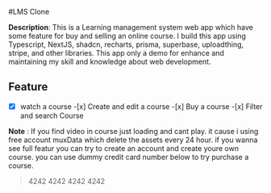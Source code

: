 #LMS Clone

**Description**: This is a Learning management system web app which have some feature for buy and selling an online course. I build this app using Typescript, NextJS, shadcn, recharts, prisma, superbase, uploadthing, stripe, and other libraries. This app only a demo for enhance and maintaining my skill and knowledge about web development.

## Feature

-[x] watch a course -[x] Create and edit a course -[x] Buy a course -[x] Filter and search Course

**Note** : If you find video in course just loading and cant play. it cause i using free account muxData which delete the assets every 24 hour. if you wanna see full featur you can try to create an account and create youre own course. you can use dummy credit card number below to try purchase a course.

> 4242 4242 4242 4242
